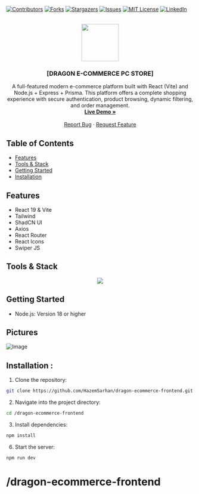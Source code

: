 [![Contributors][contributors-shield]][contributors-url]
[![Forks][forks-shield]][forks-url]
[![Stargazers][stars-shield]][stars-url]
[![Issues][issues-shield]][issues-url]
[![MIT License][license-shield]][license-url]
[![LinkedIn][linkedin-shield]][linkedin-url]

<!-- PROJECT LOGO -->
<br />
<div align="center">
<img src="https://i.imgur.com/dPAUev4.png" width="100" />

<h3 align="center">[DRAG0N E-COMMERCE PC STORE]</h3>

  <p align="center">
A full-featured modern e-commerce platform built with React (Vite) and Node.js + Express + Prisma. This platform offers a complete shopping experience with secure authentication, product browsing, dynamic filtering, and order management.
    <br />
    <a href="https:/dragon-ecommerce-frontend.vercel.app/"><strong>Live Demo »</strong></a>
    <br />
    <br />
    <a href="https://github.com/HazemSarhan/dragon-ecommerce-frontend/issues/new?labels=bug&template=bug-report---.md">Report Bug</a>
    ·
    <a href="https://github.com/HazemSarhan/dragon-ecommerce-frontend/issues/new?labels=enhancement&template=feature-request---.md">Request Feature</a>
  </p>
</div>

<!-- TABLE OF CONTENTS -->

## Table of Contents

- [Features](#features)
- [Tools & Stack](#tools)
- [Getting Started](#getting-started)
- [Installation](#installation)

## Features

- React 19 & Vite
- Tailwind
- ShadCN UI
- Axios
- React Router
- React Icons
- Swiper JS

## Tools & Stack

<div align="center">
    <img src="https://skillicons.dev/icons?i=js,vite,react,tailwind,vercel" /><br>
</div>

## Getting Started

- Node.js: Version 18 or higher

## Pictures

<img src="https://i.imgur.com/g0i757o.jpeg" alt="Image">

## Installation :

1. Clone the repository:

```sh
git clone https://github.com/HazemSarhan/dragon-ecommerce-frontend.git
```

2. Navigate into the project directory:

```sh
cd /dragon-ecommerce-frontend
```

3. Install dependencies:

```sh
npm install
```

6. Start the server:

```sh
npm run dev
```

[contributors-shield]: https://img.shields.io/github/contributors/HazemSarhan/dragon-ecommerce-frontend?style=for-the-badge
[contributors-url]: https://github.com/HazemSarhan/dragon-ecommerce-frontend/graphs/contributors
[forks-shield]: https://img.shields.io/github/forks/HazemSarhan/dragon-ecommerce-frontend.svg?style=for-the-badge
[forks-url]: https://github.com/HazemSarhan/dragon-ecommerce-frontend/network/members
[stars-shield]: https://img.shields.io/github/stars/HazemSarhan/dragon-ecommerce-frontend.svg?style=for-the-badge
[stars-url]: https://github.com/HazemSarhan/dragon-ecommerce-frontend/stargazers
[issues-shield]: https://img.shields.io/github/issues/HazemSarhan/dragon-ecommerce-frontend.svg?style=for-the-badge
[issues-url]: https://github.com/HazemSarhan/dragon-ecommerce-frontend/issues
[license-shield]: https://img.shields.io/github/license/HazemSarhan/dragon-ecommerce-frontend.svg?style=for-the-badge
[license-url]: https://github.com/HazemSarhan/dragon-ecommerce-frontend/master/LICENSE.txt
[linkedin-shield]: https://img.shields.io/badge/-LinkedIn-black.svg?style=for-the-badge&logo=linkedin&colorB=555
[linkedin-url]: https://www.linkedin.com/in/hazemmegahed/
[product-screenshot]: images/screenshot.png
[node-js]: https://svgur.com/i/19bZ.svg
[express-js]: https://svgur.com/i/19a1.svg
[mongo-db]: https://svgur.com/i/19b4.svg
[jwt]: https://svgshare.com/i/19bi.svg
[db]: https://i.imgur.com/0CzwXXA.png

# /dragon-ecommerce-frontend
